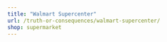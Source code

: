 ```yaml
---
title: "Walmart Supercenter"
url: /truth-or-consequences/walmart-supercenter/
shop: supermarket
---
```


